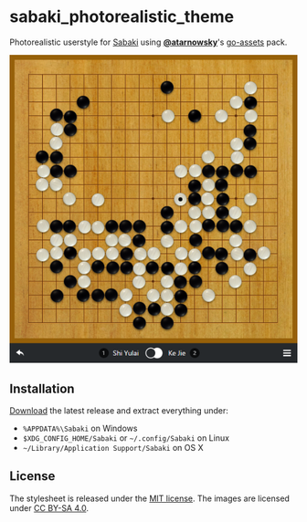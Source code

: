 # sabaki_photorealistic_theme

Photorealistic userstyle for [Sabaki](http://sabaki.yichuanshen.de/) using [**@atarnowsky**](https://github.com/atarnowsky)'s [go-assets](https://github.com/atarnowsky/go-assets) pack.

![Screenshot](screenshot.png)

## Installation

[Download](https://github.com/yishn/sabaki_photorealistic_theme/releases) the latest release and extract everything under:

* `%APPDATA%\Sabaki` on Windows
* `$XDG_CONFIG_HOME/Sabaki` or `~/.config/Sabaki` on Linux
* `~/Library/Application Support/Sabaki` on OS X

## License

The stylesheet is released under the [MIT license](LICENSE.md). The images are licensed under [CC BY-SA 4.0](http://creativecommons.org/licenses/by-sa/4.0/).
